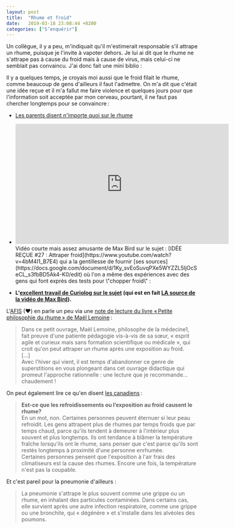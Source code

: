 ```yaml
---
layout: post
title:  "Rhume et froid"
date:   2019-03-18 23:08:44 +0200
categories: ["S’enquérir"]
---
```

Un collègue, il y a peu, m'indiquait qu'il m'estimerait responsable s'il
attrape un rhume, puisque je l'invite à vapoter dehors. Je lui ai dit
que le rhume ne s'attrape pas à cause du froid mais à cause de virus,
mais celui-ci ne semblait pas convaincu. J'ai donc fait une mini
biblio :

Il y a quelques temps, je croyais moi aussi que le froid filait le
rhume, comme beaucoup de gens d'ailleurs il faut l'admettre. On m'a dit
que c'était une idée reçue et il m'a fallut me faire violence et
quelques jours pour que l'information soit acceptée par mon cerveau,
pourtant, il ne faut pas chercher longtemps pour se convaincre :

* [Les parents disent n'importe quoi sur le rhume](http://sante.lefigaro.fr/article/les-parents-disent-n-importe-quoi-sur-le-rhume/)

* <iframe width="560" height="315" src="https://www.youtube.com/embed/4bM4I1_B7E4" title="YouTube video player" frameborder="0" allow="accelerometer; autoplay; clipboard-write; encrypted-media; gyroscope; picture-in-picture" allowfullscreen></iframe>
    Vidéo courte mais assez amusante de Max Bird sur le sujet : [IDÉE REÇUE #27 : Attraper froid](https://www.youtube.com/watch?v=4bM4I1_B7E4)
    qui a la gentillesse de fournir [ses sources](https://docs.google.com/document/d/1Ky_svEoSuvqPXe5WYZZL5IjOcSeCL_s3fbBD5Ak4-K0/edit)
    où l'on a même des expériences avec des gens qui font exprès des
    tests pour \"chopper froid\" :
    

    
* **L'[excellent travail de Curiolog sur le
    sujet](https://curiologie.fr/2016/11/attraper-froid/)
    (qui est en fait [LA source de la vidéo de Max
    Bird](https://twitter.com/Curiolog/status/1197463765266161664)).**

L'[AFIS](https://www.pseudo-sciences.org/) (❤) en parle un peu via une
[note de lecture du livre « Petite philosophie du rhume » de Maël Lemoine](https://www.pseudo-sciences.org/spip.php?article2966) :

> Dans ce petit ouvrage, Maël Lemoine, philosophe de la médecine1, fait
> preuve d'une patiente pédagogie vis-à-vis de sa sœur, « esprit agile
> et curieux mais sans formation scientifique ou médicale », qui croit
> qu'on peut attraper un rhume après une exposition au froid.\
> \[...\]\
> Avec l'hiver qui vient, il est temps d'abandonner ce genre de
> superstitions en vous plongeant dans cet ouvrage didactique qui
> promeut l'approche rationnelle : une lecture que je recommande...
> chaudement !

On peut également lire ce qu'en disent [les canadiens](https://www.cchst.ca/oshanswers/diseases/common_cold.html) :

> **Est-ce que les refroidissements ou l’exposition au froid causent le rhume?**\
> En un mot, non. Certaines personnes peuvent éternuer si leur peau
> refroidit. Les gens attrapent plus de rhumes par temps froids que par
> temps chaud, parce qu\'ils tendent à demeurer à l\'intérieur plus
> souvent et plus longtemps. Ils ont tendance à blâmer la température
> fraîche lorsqu\'ils ont le rhume, sans penser que c\'est parce qu\'ils
> sont restés longtemps à proximité d\'une personne enrhumée.\
> Certaines personnes pensent que l\'exposition à l\'air frais des
> climatiseurs est la cause des rhumes. Encore une fois, la température
> n\'est pas la coupable.

Et c'est pareil pour la pneumonie d'ailleurs :

> La pneumonie s\'attrape le plus souvent comme une grippe ou un rhume,
> en inhalant des particules contaminées. Dans certains cas, elle
> survient après une autre infection respiratoire, comme une grippe ou
> une bronchite, qui « dégénère » et s\'installe dans les alvéoles des
> poumons.


